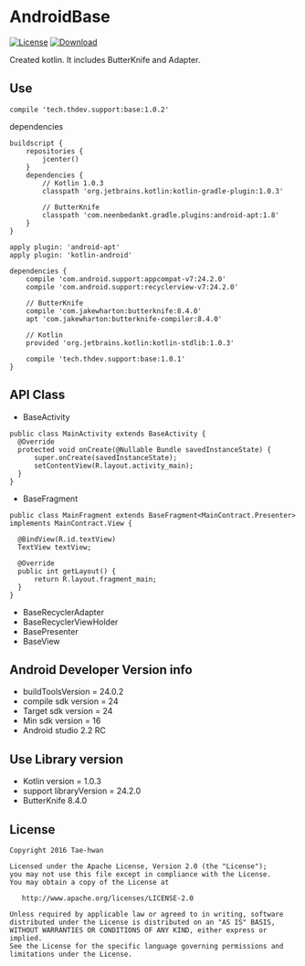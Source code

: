 # AndroidBase
[![License](https://img.shields.io/hexpm/l/plug.svg)]()
[ ![Download](https://api.bintray.com/packages/taehwandev/thdev.tech/base/images/download.svg) ](https://bintray.com/taehwandev/thdev.tech/base/_latestVersion)

Created kotlin. It includes ButterKnife and Adapter.

## Use

```
compile 'tech.thdev.support:base:1.0.2'
```

dependencies

```
buildscript {
    repositories {
        jcenter()
    }
    dependencies {
        // Kotlin 1.0.3
        classpath 'org.jetbrains.kotlin:kotlin-gradle-plugin:1.0.3'

        // ButterKnife
        classpath 'com.neenbedankt.gradle.plugins:android-apt:1.8'
    }
}

apply plugin: 'android-apt'
apply plugin: 'kotlin-android'

dependencies {
    compile 'com.android.support:appcompat-v7:24.2.0'
    compile 'com.android.support:recyclerview-v7:24.2.0'

    // ButterKnife
    compile 'com.jakewharton:butterknife:8.4.0'
    apt 'com.jakewharton:butterknife-compiler:8.4.0'

    // Kotlin
    provided 'org.jetbrains.kotlin:kotlin-stdlib:1.0.3'

    compile 'tech.thdev.support:base:1.0.1'
}
```

## API Class

- BaseActivity

```
public class MainActivity extends BaseActivity {
  @Override
  protected void onCreate(@Nullable Bundle savedInstanceState) {
      super.onCreate(savedInstanceState);
      setContentView(R.layout.activity_main);
  }
}
```

- BaseFragment

```
public class MainFragment extends BaseFragment<MainContract.Presenter> implements MainContract.View {

  @BindView(R.id.textView)
  TextView textView;

  @Override
  public int getLayout() {
      return R.layout.fragment_main;
  }
}
```

- BaseRecyclerAdapter
- BaseRecyclerViewHolder
- BasePresenter
- BaseView


## Android Developer Version info
- buildToolsVersion = 24.0.2
- compile sdk version = 24
- Target sdk version = 24
- Min sdk version = 16
- Android studio 2.2 RC


## Use Library version
- Kotlin version = 1.0.3
- support libraryVersion = 24.2.0
- ButterKnife 8.4.0


## License

```
Copyright 2016 Tae-hwan

Licensed under the Apache License, Version 2.0 (the "License");
you may not use this file except in compliance with the License.
You may obtain a copy of the License at

   http://www.apache.org/licenses/LICENSE-2.0

Unless required by applicable law or agreed to in writing, software
distributed under the License is distributed on an "AS IS" BASIS,
WITHOUT WARRANTIES OR CONDITIONS OF ANY KIND, either express or implied.
See the License for the specific language governing permissions and
limitations under the License.
```
